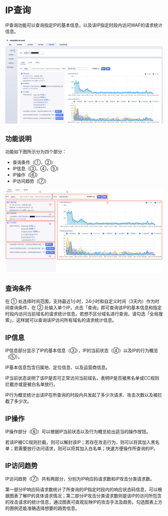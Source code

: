# IP查询

IP查询功能可以查询指定IP的基本信息，以及该IP指定时段内访问WAF的请求统计信息。

![ip-query-img-1](/images/ip-query-img-1.png)

## 功能说明

功能如下图所示分为四个部分：
 - 查询条件（①，②）
 - IP信息（③，④，⑤）
 - IP操作（⑥）
 - IP访问趋势（⑦）

![ip-query-img-2](/images/ip-query-img-2.png)

## 查询条件

在 ① 处选择时间范围，支持最近1小时，24小时和自定义时间（3天内）作为时间查询条件，在 ② 处输入单个IP，点击「查询」即可查询该IP的基本信息和指定时段内访问当前域名的请求统计信息。若想不区分域名进行查询，请勾选「全局搜索」，这样就可以查询该IP访问所有域名的请求统计信息。

## IP信息

IP信息部分显示了IP的基本信息（③），IP的当前状态（④）以及IP的行为概览（⑤）。

IP基本信息包含归属地、定位信息、以及运营商信息。

IP当前状态说明了该IP是否可正常访问当前域名，表明IP是否被黑名单或CC规则拦截亦或是被白名单放行。

IP行为概览统计出该IP在所查询的时段内共发起了多少次请求、攻击次数以及被拦截了多少次。


## IP操作

IP操作部分（⑥）可以根据IP当前状态以及行为概览给出适当的操作按钮。

若该IP被CC规则拦截，则可以解封该IP；若存在攻击行为，则可以将其加入黑名单；若需要放行访问请求，则可以将其加入白名单；快速方便操作所查询的IP。


## IP访问趋势

IP访问趋势（⑦）共有两部分，分别为IP响应码请求数和IP攻击分类请求数。

第一部分IP响应码请求数统计了所查询的IP指定时段内的响应状态码信息，可以根据图表了解IP的具体请求情况；第二部分IP攻击分类请求数则是该IP的访问所包含的攻击请求的统计信息，通过图表可直观反映IP的攻击手法及趋势。勾选图表上方的图例还能准确选择想要的趋势信息。

